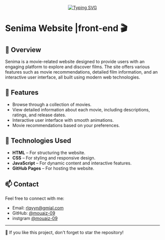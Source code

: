 <div align=center>
  
 [![Typing SVG](https://readme-typing-svg.demolab.com?font=Fira+Code&weight=900&pause=1000&center=true&vCenter=true&width=435&lines=welecom+to+;my+web+site+profilre)](https://git.io/typing-svg)
</div>

# Senima Website |front-end &#x1F3AC;




## 📖 Overview

Senima is a movie-related website designed to provide users with an engaging platform to explore and discover films. The site offers various features such as movie recommendations, detailed film information, and an interactive user interface, all built using modern web technologies.

## 🚀 Features

- Browse through a collection of movies.
- View detailed information about each movie, including descriptions, ratings, and release dates.
- Interactive user interface with smooth animations.
- Movie recommendations based on your preferences.

## 🔧 Technologies Used

- **HTML** – For structuring the website.
- **CSS** – For styling and responsive design.
- **JavaScript** – For dynamic content and interactive features.
- **GitHub Pages** – For hosting the website.
## 📫 Contact
Feel free to connect with me:
- Email: [rlqyyn@gmial.com](mailto:rlqyyn@gmial.com)
- GitHub: [@mouaiz-09](https://github.com/mouaiz-09)
- instgram [@mouaiz-09](https://www.instagram.com/abde.elmouazi/)

---
🌟 If you like this project, don't forget to star the repository!
